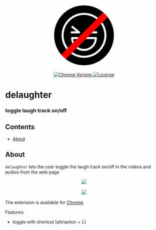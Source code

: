 <p align="center">
    <img src="https://raw.githubusercontent.com/plurid/delaughter/master/about/identity/delaughter-logo.png" height="200px">
</p>


<p align="center">
    <a href="https://chrome.google.com/webstore/detail/delaughter/ehjnomdbkamcdhadcaghaflklcfhgonl">
        <img src="https://img.shields.io/badge/chrome-v1.0.0-blue.svg?colorB=004F91&style=for-the-badge" alt="Chrome Version">
    </a>
    <a href="https://github.com/plurid/delaughter/blob/master/LICENSE">
        <img src="https://img.shields.io/badge/license-DEL-blue.svg?colorB=1380C3&style=for-the-badge" alt="License">
    </a>
</p>



<h1>
    delaughter
</h1>


<h3>
    toggle laugh track on/off
</h3>



## Contents

+ [About](#about)


## About

`delaughter` lets the user toggle the laugh track on/off in the videos and audios from the web page

<p align="center">
    <img src="https://raw.githubusercontent.com/plurid/delaughter/master/about/images/ss-1.png" height="500px">
</p>

<p align="center">
    <img src="https://raw.githubusercontent.com/plurid/delaughter/master/about/images/ss-2.png" height="500px">
</p>

The extension is available for [Chrome](https://chromewebstore.google.com).

Features:
+ toggle with shortcut [alt/option + L]
